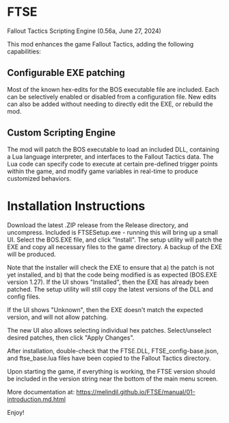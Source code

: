 # FTSE
Fallout Tactics Scripting Engine (0.56a, June 27, 2024)

This mod enhances the game Fallout Tactics, adding the following capabilities:

## Configurable EXE patching
Most of the known hex-edits for the BOS executable file are included. Each can be selectively enabled or disabled from a configuration file. New edits can also be added without needing to directly edit the EXE, or rebuild the mod.

## Custom Scripting Engine
The mod will patch the BOS executable to load an included DLL, containing a Lua language interpreter, and interfaces to the Fallout Tactics data. The Lua code can specify code to execute at certain pre-defined trigger points within the game, and modify game variables in real-time to produce customized behaviors.

# Installation Instructions
Download the latest .ZIP release from the Release directory, and uncompress. Included is FTSESetup.exe - running this will bring up a small UI. Select the BOS.EXE file, and click "Install". The setup utility will patch the EXE and copy all necessary files to the game directory. A backup of the EXE will be produced.

Note that the installer will check the EXE to ensure that a) the patch is not yet installed, and b) that the code being modified is as expected (BOS.EXE version 1.27). If the UI shows "Installed", then the EXE has already been patched. The setup utility will still copy the latest versions of the DLL and config files.

If the UI shows "Unknown", then the EXE doesn't match the expected version, and will not allow patching.

The new UI also allows selecting individual hex patches. Select/unselect desired patches, then click "Apply Changes".

After installation, double-check that the FTSE.DLL, FTSE_config-base.json, and ftse_base.lua files have been copied to the Fallout Tactics directory.

Upon starting the game, if everything is working, the FTSE version should be included in the version string near the bottom of the main menu screen.

More documentation at: https://melindil.github.io/FTSE/manual/01-introduction.md.html

Enjoy!
